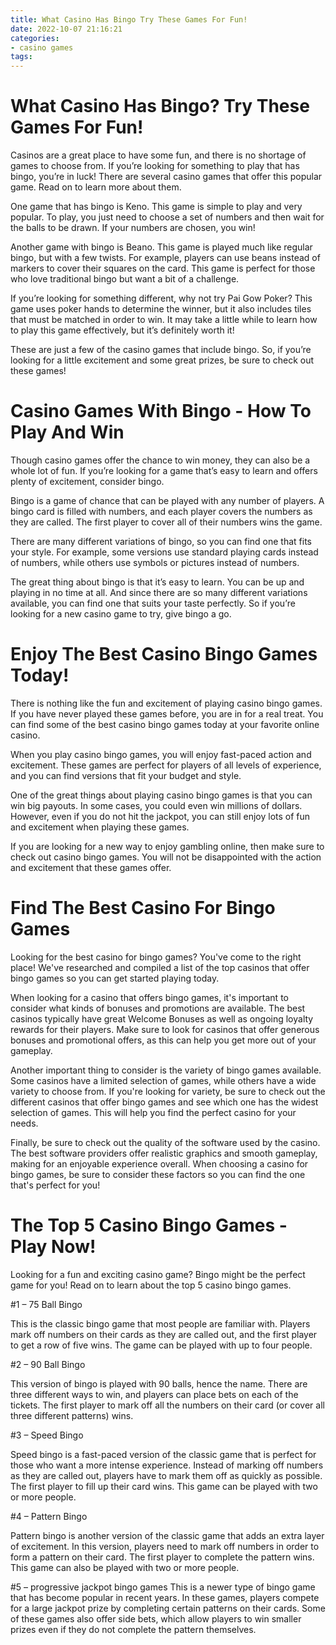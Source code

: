 ```yaml
---
title: What Casino Has Bingo Try These Games For Fun!
date: 2022-10-07 21:16:21
categories:
- casino games
tags:
---
```



#  What Casino Has Bingo? Try These Games For Fun!

Casinos are a great place to have some fun, and there is no shortage of games to choose from. If you’re looking for something to play that has bingo, you’re in luck! There are several casino games that offer this popular game. Read on to learn more about them.

One game that has bingo is Keno. This game is simple to play and very popular. To play, you just need to choose a set of numbers and then wait for the balls to be drawn. If your numbers are chosen, you win!

Another game with bingo is Beano. This game is played much like regular bingo, but with a few twists. For example, players can use beans instead of markers to cover their squares on the card. This game is perfect for those who love traditional bingo but want a bit of a challenge.

If you’re looking for something different, why not try Pai Gow Poker? This game uses poker hands to determine the winner, but it also includes tiles that must be matched in order to win. It may take a little while to learn how to play this game effectively, but it’s definitely worth it!

These are just a few of the casino games that include bingo. So, if you’re looking for a little excitement and some great prizes, be sure to check out these games!

#  Casino Games With Bingo - How To Play And Win

Though casino games offer the chance to win money, they can also be a whole lot of fun. If you’re looking for a game that’s easy to learn and offers plenty of excitement, consider bingo.

Bingo is a game of chance that can be played with any number of players. A bingo card is filled with numbers, and each player covers the numbers as they are called. The first player to cover all of their numbers wins the game.

There are many different variations of bingo, so you can find one that fits your style. For example, some versions use standard playing cards instead of numbers, while others use symbols or pictures instead of numbers.

The great thing about bingo is that it’s easy to learn. You can be up and playing in no time at all. And since there are so many different variations available, you can find one that suits your taste perfectly. So if you’re looking for a new casino game to try, give bingo a go.

#  Enjoy The Best Casino Bingo Games Today!

There is nothing like the fun and excitement of playing casino bingo games. If you have never played these games before, you are in for a real treat. You can find some of the best casino bingo games today at your favorite online casino.

When you play casino bingo games, you will enjoy fast-paced action and excitement. These games are perfect for players of all levels of experience, and you can find versions that fit your budget and style.

One of the great things about playing casino bingo games is that you can win big payouts. In some cases, you could even win millions of dollars. However, even if you do not hit the jackpot, you can still enjoy lots of fun and excitement when playing these games.

If you are looking for a new way to enjoy gambling online, then make sure to check out casino bingo games. You will not be disappointed with the action and excitement that these games offer.

#  Find The Best Casino For Bingo Games

Looking for the best casino for bingo games? You've come to the right place! We've researched and compiled a list of the top casinos that offer bingo games so you can get started playing today.

When looking for a casino that offers bingo games, it's important to consider what kinds of bonuses and promotions are available. The best casinos typically have great Welcome Bonuses as well as ongoing loyalty rewards for their players. Make sure to look for casinos that offer generous bonuses and promotional offers, as this can help you get more out of your gameplay.

Another important thing to consider is the variety of bingo games available. Some casinos have a limited selection of games, while others have a wide variety to choose from. If you're looking for variety, be sure to check out the different casinos that offer bingo games and see which one has the widest selection of games. This will help you find the perfect casino for your needs.

Finally, be sure to check out the quality of the software used by the casino. The best software providers offer realistic graphics and smooth gameplay, making for an enjoyable experience overall. When choosing a casino for bingo games, be sure to consider these factors so you can find the one that's perfect for you!

#  The Top 5 Casino Bingo Games - Play Now!

Looking for a fun and exciting casino game? Bingo might be the perfect game for you! Read on to learn about the top 5 casino bingo games.

#1 – 75 Ball Bingo

This is the classic bingo game that most people are familiar with. Players mark off numbers on their cards as they are called out, and the first player to get a row of five wins. The game can be played with up to four people.

#2 – 90 Ball Bingo

This version of bingo is played with 90 balls, hence the name. There are three different ways to win, and players can place bets on each of the tickets. The first player to mark off all the numbers on their card (or cover all three different patterns) wins.

#3 – Speed Bingo

Speed bingo is a fast-paced version of the classic game that is perfect for those who want a more intense experience. Instead of marking off numbers as they are called out, players have to mark them off as quickly as possible. The first player to fill up their card wins. This game can be played with two or more people.

#4 – Pattern Bingo

Pattern bingo is another version of the classic game that adds an extra layer of excitement. In this version, players need to mark off numbers in order to form a pattern on their card. The first player to complete the pattern wins. This game can also be played with two or more people.

#5 – progressive jackpot bingo games
This is a newer type of bingo game that has become popular in recent years. In these games, players compete for a large jackpot prize by completing certain patterns on their cards. Some of these games also offer side bets, which allow players to win smaller prizes even if they do not complete the pattern themselves.